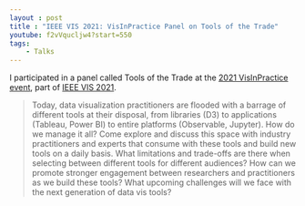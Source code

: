 ```yaml
---
layout : post
title : "IEEE VIS 2021: VisInPractice Panel on Tools of the Trade"
youtube: f2vVqucljw4?start=550
tags:
    - Talks
---
```


I participated in a panel called Tools of the Trade at the [2021 VisInPractice event](http://ieeevis.org/year/2021/info/visinpractice), part of [IEEE VIS 2021](http://ieeevis.org/year/2021/welcome).

<!-- more -->

> Today, data visualization practitioners are flooded with a barrage of different tools at their disposal, from libraries (D3) to applications (Tableau, Power BI) to entire platforms (Observable, Jupyter). How do we manage it all? Come explore and discuss this space with industry practitioners and experts that consume with these tools and build new tools on a daily basis. What limitations and trade-offs are there when selecting between different tools for different audiences? How can we promote stronger engagement between researchers and practitioners as we build these tools? What upcoming challenges will we face with the next generation of data vis tools?

